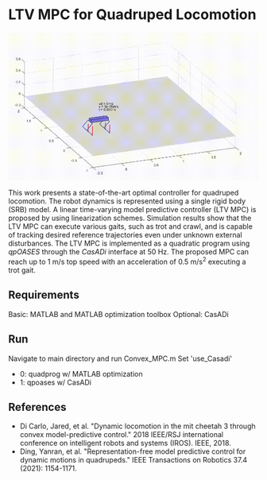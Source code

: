 # LTV MPC for Quadruped Locomotion

![Quadruped Trotting](gif/edited_states_turn_trot.gif)


This work presents a state-of-the-art optimal controller for quadruped locomotion. The robot dynamics is represented using a single rigid body (SRB) model. A linear time-varying model predictive controller (LTV MPC) is proposed by using linearization schemes. Simulation results show that the LTV MPC can execute various gaits, such as trot and crawl, and is capable of tracking desired reference trajectories even under unknown external disturbances. The LTV MPC is implemented as a quadratic program using $qpOASES$ through the $CasADi$ interface at 50 Hz. The proposed MPC can reach up to 1 m/s top speed with an acceleration of 0.5 m/s$^2$ executing a trot gait. 

## Requirements
Basic: MATLAB and MATLAB optimization toolbox
Optional: CasADi


## Run
Navigate to main directory and run Convex_MPC.m
Set 'use_Casadi'
- 0: quadprog w/ MATLAB optimization
- 1: qpoases w/ CasADi


## References
- Di Carlo, Jared, et al. "Dynamic locomotion in the mit cheetah 3 through convex model-predictive control." 2018 IEEE/RSJ international conference on intelligent robots and systems (IROS). IEEE, 2018.
- Ding, Yanran, et al. "Representation-free model predictive control for dynamic motions in quadrupeds." IEEE Transactions on Robotics 37.4 (2021): 1154-1171.

